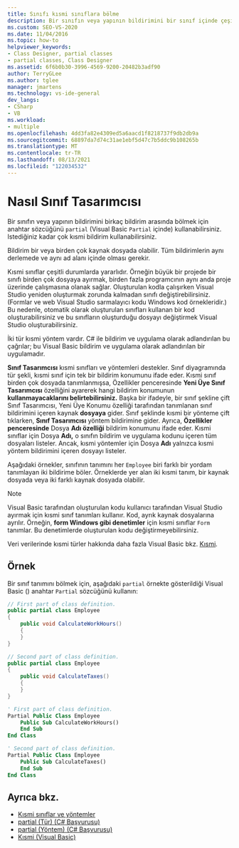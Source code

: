 ```yaml
---
title: Sınıfı kısmi sınıflara bölme
description: Bir sınıfın veya yapının bildirimini bir sınıf içinde çeşitli bildirimlere bölmek için Partial anahtar sözcüğünün nasıl Sınıf Tasarımcısı.
ms.custom: SEO-VS-2020
ms.date: 11/04/2016
ms.topic: how-to
helpviewer_keywords:
- Class Designer, partial classes
- partial classes, Class Designer
ms.assetid: 6f6b0b30-3996-4569-9200-20482b3adf90
author: TerryGLee
ms.author: tglee
manager: jmartens
ms.technology: vs-ide-general
dev_langs:
- CSharp
- VB
ms.workload:
- multiple
ms.openlocfilehash: 4dd3fa82e4309ed5a6aacd1f8218737f9db2db9a
ms.sourcegitcommit: 68897da7d74c31ae1ebf5d47c7b5ddc9b108265b
ms.translationtype: MT
ms.contentlocale: tr-TR
ms.lasthandoff: 08/13/2021
ms.locfileid: "122034532"
---
```

# <a name="how-to-split-a-class-into-partial-classes-in-class-designer"></a>Nasıl Sınıf Tasarımcısı

Bir sınıfın veya yapının bildirimini birkaç bildirim arasında bölmek için anahtar sözcüğünü `partial` (Visual Basic `Partial` içinde) kullanabilirsiniz. Istediğiniz kadar çok kısmi bildirim kullanabilirsiniz.

Bildirim bir veya birden çok kaynak dosyada olabilir. Tüm bildirimlerin aynı derlemede ve aynı ad alanı içinde olması gerekir.

Kısmi sınıflar çeşitli durumlarda yararlıdır. Örneğin büyük bir projede bir sınıfı birden çok dosyaya ayırmak, birden fazla programcının aynı anda proje üzerinde çalışmasına olanak sağlar. Oluşturulan kodla çalışırken Visual Studio yeniden oluşturmak zorunda kalmadan sınıfı değiştirebilirsiniz. (Formlar ve web Visual Studio sarmalayıcı kodu Windows kod örnekleridir.) Bu nedenle, otomatik olarak oluşturulan sınıfları kullanan bir kod oluşturabilirsiniz ve bu sınıfların oluşturduğu dosyayı değiştirmek Visual Studio oluşturabilirsiniz.

İki tür kısmi yöntem vardır. C# ile bildirim ve uygulama olarak adlandırılan bu çağrılar; bu Visual Basic bildirim ve uygulama olarak adlandırılan bir uygulamadır.

**Sınıf Tasarımcısı** kısmi sınıfları ve yöntemleri destekler. Sınıf diyagramında tür şekli, kısmi sınıf için tek bir bildirim konumunu ifade eder. Kısmi sınıf birden çok dosyada tanımlanmışsa, Özellikler penceresinde **Yeni Üye Sınıf Tasarımcısı**  özelliğini ayarerek hangi bildirim konumunun **kullanmayacaklarını belirtebilirsiniz.** Başka bir ifadeyle, bir sınıf  şekline çift Sınıf Tasarımcısı, Yeni Üye Konumu özelliği tarafından tanımlanan sınıf bildirimini içeren kaynak **dosyaya** gider. Sınıf şeklinde kısmi bir yönteme çift tıklarken, **Sınıf Tasarımcısı** yöntem bildirimine gider. Ayrıca, **Özellikler penceresinde** Dosya **Adı özelliği** bildirim konumunu ifade eder. Kısmi sınıflar için Dosya **Adı,** o sınıfın bildirim ve uygulama kodunu içeren tüm dosyaları listeler. Ancak, kısmi yöntemler için Dosya **Adı** yalnızca kısmi yöntem bildirimini içeren dosyayı listeler.

Aşağıdaki örnekler, sınıfının tanımını her `Employee` biri farklı bir yordam tanımlayan iki bildirime böler. Örneklerde yer alan iki kısmi tanım, bir kaynak dosyada veya iki farklı kaynak dosyada olabilir.

> [!NOTE]
> Visual Basic tarafından oluşturulan kodu kullanıcı tarafından Visual Studio ayırmak için kısmi sınıf tanımları kullanır. Kod, ayrık kaynak dosyalarına ayrılır. Örneğin, **form Windows gibi denetimler** için kısmi sınıflar `Form` tanımlar. Bu denetimlerde oluşturulan kodu değiştirmeyebilirsiniz.

Veri verilerinde kısmi türler hakkında daha fazla Visual Basic bkz. [Kısmi](/dotnet/visual-basic/language-reference/modifiers/partial).

## <a name="example"></a>Örnek

Bir sınıf tanımını bölmek için, aşağıdaki `partial` örnekte gösterildiği Visual Basic () anahtar `Partial` sözcüğünü kullanın:

```csharp
// First part of class definition.
public partial class Employee
{
    public void CalculateWorkHours()
    {
    }
}

// Second part of class definition.
public partial class Employee
{
    public void CalculateTaxes()
    {
    }
}
```

```vb
' First part of class definition.
Partial Public Class Employee
    Public Sub CalculateWorkHours()
    End Sub
End Class

' Second part of class definition.
Partial Public Class Employee
    Public Sub CalculateTaxes()
    End Sub
End Class
```

## <a name="see-also"></a>Ayrıca bkz.

- [Kısmi sınıflar ve yöntemler](/dotnet/csharp/programming-guide/classes-and-structs/partial-classes-and-methods)
- [partial (Tür) (C# Başvurusu)](/dotnet/csharp/language-reference/keywords/partial-type)
- [partial (Yöntem) (C# Başvurusu)](/dotnet/csharp/language-reference/keywords/partial-method)
- [Kısmi (Visual Basic)](/dotnet/visual-basic/language-reference/modifiers/partial)
